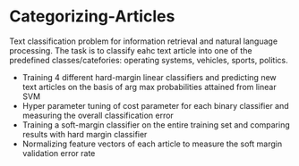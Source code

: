 # Categorizing-Articles
Text classification problem for information retrieval and natural language processing. The task is to classify eahc text article into one of the predefined classes/catefories: operating systems, vehicles, sports, politics. 
- Training 4 different hard-margin linear classifiers and predicting new text articles on the basis of arg max probabilities attained from linear SVM
- Hyper parameter tuning of cost parameter for each binary classifier and measuring the overall classification error
- Training a soft-margin classifier on the entire training set and comparing results with hard margin classifier
- Normalizing feature vectors of each article to measure the soft margin validation error rate 
